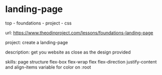 # landing-page
top - foundations - project - css

url:
https://www.theodinproject.com/lessons/foundations-landing-page

project:
create a landing-page

description:
get you website as close as the design provided

skills:
page structure
flex-box
flex-wrap
flex
flex-direction
justify-content and align-items
variable for color on :root